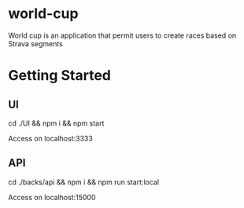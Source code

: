 # world-cup
World cup is an application that permit users to create races based on Strava segments

# Getting Started
## UI

cd ./UI && npm i && npm start

Access on localhost:3333

## API

cd ./backs/api && npm i && npm run start:local

Access on localhost:15000
